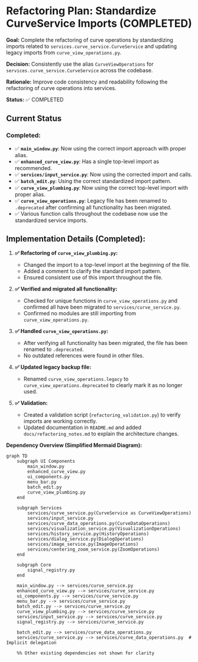 # Refactoring Plan: Standardize CurveService Imports (COMPLETED)

**Goal:** Complete the refactoring of curve operations by standardizing imports related to `services.curve_service.CurveService` and updating legacy imports from `curve_view_operations.py`.

**Decision:** Consistently use the alias `CurveViewOperations` for `services.curve_service.CurveService` across the codebase.

**Rationale:** Improve code consistency and readability following the refactoring of curve operations into services.

**Status:** ✅ COMPLETED

## Current Status

### Completed:

- ✅ **`main_window.py`**: Now using the correct import approach with proper alias.
- ✅ **`enhanced_curve_view.py`**: Has a single top-level import as recommended.
- ✅ **`services/input_service.py`**: Now using the corrected import and calls.
- ✅ **`batch_edit.py`**: Using the correct standardized import pattern.
- ✅ **`curve_view_plumbing.py`**: Now using the correct top-level import with proper alias.
- ✅ **`curve_view_operations.py`**: Legacy file has been renamed to `.deprecated` after confirming all functionality has been migrated.
- ✅ Various function calls throughout the codebase now use the standardized service imports.

## Implementation Details (Completed):

1. **✅ Refactoring of `curve_view_plumbing.py`:**
   * Changed the import to a top-level import at the beginning of the file.
   * Added a comment to clarify the standard import pattern.
   * Ensured consistent use of this import throughout the file.

2. **✅ Verified and migrated all functionality:**
   * Checked for unique functions in `curve_view_operations.py` and confirmed all have been migrated to `services/curve_service.py`.
   * Confirmed no modules are still importing from `curve_view_operations.py`.

3. **✅ Handled `curve_view_operations.py`:**
   * After verifying all functionality has been migrated, the file has been renamed to `.deprecated`.
   * No outdated references were found in other files.

4. **✅ Updated legacy backup file:**
   * Renamed `curve_view_operations.legacy` to `curve_view_operations.deprecated` to clearly mark it as no longer used.

5. **✅ Validation:**
   * Created a validation script (`refactoring_validation.py`) to verify imports are working correctly.
   * Updated documentation in `README.md` and added `docs/refactoring_notes.md` to explain the architecture changes.

**Dependency Overview (Simplified Mermaid Diagram):**

```mermaid
graph TD
    subgraph UI Components
        main_window.py
        enhanced_curve_view.py
        ui_components.py
        menu_bar.py
        batch_edit.py
        curve_view_plumbing.py
    end

    subgraph Services
        services/curve_service.py(CurveService as CurveViewOperations)
        services/input_service.py
        services/curve_data_operations.py(CurveDataOperations)
        services/visualization_service.py(VisualizationOperations)
        services/history_service.py(HistoryOperations)
        services/dialog_service.py(DialogOperations)
        services/image_service.py(ImageOperations)
        services/centering_zoom_service.py(ZoomOperations)
    end

    subgraph Core
        signal_registry.py
    end

    main_window.py --> services/curve_service.py
    enhanced_curve_view.py --> services/curve_service.py
    ui_components.py --> services/curve_service.py
    menu_bar.py --> services/curve_service.py
    batch_edit.py --> services/curve_service.py
    curve_view_plumbing.py --> services/curve_service.py
    services/input_service.py --> services/curve_service.py
    signal_registry.py --> services/curve_service.py

    batch_edit.py --> services/curve_data_operations.py
    services/curve_service.py --> services/curve_data_operations.py  # Implicit delegation

    %% Other existing dependencies not shown for clarity
```
